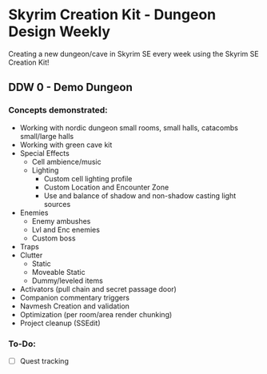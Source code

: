 # Skyrim Creation Kit - Dungeon Design Weekly

Creating a new dungeon/cave in Skyrim SE every week using the Skyrim SE Creation Kit!

## DDW 0 - Demo Dungeon
### Concepts demonstrated:
- Working with nordic dungeon small rooms, small halls, catacombs small/large halls
- Working with green cave kit
- Special Effects
  - Cell ambience/music
  - Lighting
    - Custom cell lighting profile
    - Custom Location and Encounter Zone
    - Use and balance of shadow and non-shadow casting light sources
- Enemies
  - Enemy ambushes
  - Lvl and Enc enemies
  - Custom boss
- Traps
- Clutter
  - Static
  - Moveable Static
  - Dummy/leveled items
- Activators (pull chain and secret passage door)
- Companion commentary triggers
- Navmesh Creation and validation
- Optimization (per room/area render chunking)
- Project cleanup (SSEdit)
### To-Do:
- [ ] Quest tracking